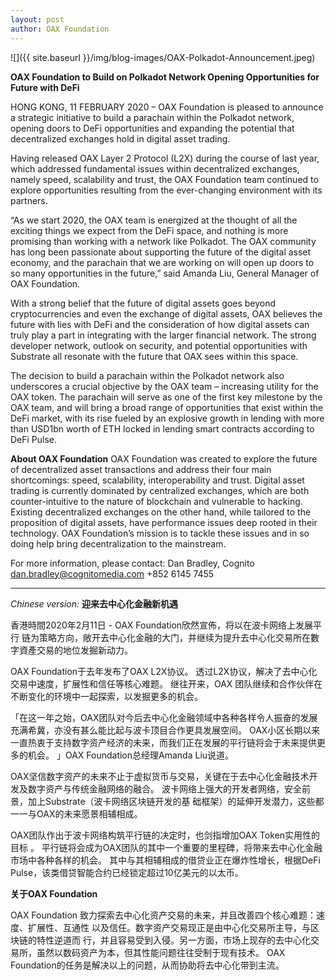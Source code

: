 ```yaml
---
layout: post
author: OAX Foundation
---
```


![]({{ site.baseurl }}/img/blog-images/OAX-Polkadot-Announcement.jpeg)

<b>OAX Foundation to Build on Polkadot Network
Opening Opportunities for Future with DeFi</b>

HONG KONG, 11 FEBRUARY 2020 – OAX Foundation is pleased to announce a strategic initiative to build a parachain within the Polkadot network, opening doors to DeFi opportunities and expanding the potential that decentralized exchanges hold in digital asset trading.

Having released OAX Layer 2 Protocol (L2X) during the course of last year, which addressed fundamental issues within decentralized exchanges, namely speed, scalability and trust, the OAX Foundation team continued to explore opportunities resulting from the ever-changing environment with its partners. 

“As we start 2020, the OAX team is energized at the thought of all the exciting things we expect from the DeFi space, and nothing is more promising than working with a network like Polkadot. The OAX community has long been passionate about supporting the future of the digital asset economy, and the parachain that we are working on will open up doors to so many opportunities in the future,” said Amanda Liu, General Manager of OAX Foundation.

With a strong belief that the future of digital assets goes beyond cryptocurrencies and even the exchange of digital assets, OAX believes the future with lies with DeFi and the consideration of how digital assets can truly play a part in integrating with the larger financial network. The strong developer network, outlook on security, and potential opportunities with Substrate all resonate with the future that OAX sees within this space.

The decision to build a parachain within the Polkadot network also underscores a crucial objective by the OAX team – increasing utility for the OAX token. The parachain will serve as one of the first key milestone by the OAX team, and will bring a broad range of opportunities that exist within the DeFi market, with its rise fueled by an explosive growth in lending with more than USD1bn worth of ETH locked in lending smart contracts according to DeFi Pulse.

<b>About OAX Foundation</b>
OAX Foundation was created to explore the future of decentralized asset transactions and address their four main shortcomings: speed, scalability, interoperability and trust.  Digital asset trading is currently dominated by centralized exchanges, which are both counter-intuitive to the nature of blockchain and vulnerable to hacking.  Existing decentralized exchanges on the other hand, while tailored to the proposition of digital assets, have performance issues deep rooted in their technology.  OAX Foundation’s mission is to tackle these issues and in so doing help bring decentralization to the mainstream.

   
For more information, please contact:
Dan Bradley, Cognito
dan.bradley@cognitomedia.com
+852 6145 7455

-----

<i>Chinese version:</i>
<b>迎来去中心化金融新机遇</b>

香港時間2020年2月11日 - OAX Foundation欣然宣佈，将以在波卡网络上发展平行 链为策略方向，敞开去中心化金融的大门，并继续为提升去中心化交易所在數字資產交易的地位发掘新动力。

OAX Foundation于去年发布了OAX L2X协议。 透过L2X协议，解决了去中心化交易中速度，扩展性和信任等核心难题。 继往开来，OAX 团队继续和合作伙伴在不断变化的环境中一起探索，以发掘更多的机会。

「在这一年之始，OAX团队对今后去中心化金融领域中各种各样令人振奋的发展充满希冀，亦没有甚么能比起与波卡顶目合作更具发展空间。  OAX小区长期以来一直热衷于支持数字资产经济的未来，而我们正在发展的平行链将会于未来提供更多的机会。 」OAX Foundation总经理Amanda Liu说道。 

OAX坚信数字资产的未来不止于虚拟货币与交易，关键在于去中心化金融技术开发及数字资产与传统金融网络的融合。 波卡网络上强大的开发者网络，安全前景，加上Substrate（波卡网络区块链开发的基 础框架）的延伸开发潜力，这些都一一与OAX的未来愿景相辅相成。

OAX团队作出于波卡网络构筑平行链的决定时，也剑指增加OAX Token实用性的目标 。 平行链将会成为OAX团队的其中一个重要的里程碑，将带来去中心化金融市场中各种各样的机会。 其中与其相辅相成的借贷业正在爆炸性增长，根据DeFi Pulse，该类借贷智能合约已经锁定超过10亿美元的以太币。

<b>关于OAX Foundation</b>

OAX Foundation 致力探索去中心化资产交易的未来，并且改善四个核心难题：速度、扩展性、互通性 以及信任。数字资产交易现正是由中心化交易所主导，与区块链的特性逆道而 行，并且容易受到入侵。另一方面，市场上现存的去中心化交易所，虽然以数码资产为本，但其性能问题往往受制于现有技术。 OAX Foundation的任务是解决以上的问题，从而协助将去中心化带到主流。
